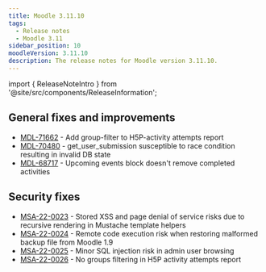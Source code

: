```yaml
---
title: Moodle 3.11.10
tags:
  - Release notes
  - Moodle 3.11
sidebar_position: 10
moodleVersion: 3.11.10
description: The release notes for Moodle version 3.11.10.
---
```


import { ReleaseNoteIntro } from '@site/src/components/ReleaseInformation';

<ReleaseNoteIntro releaseName={frontMatter.moodleVersion} />

## General fixes and improvements
<!-- cspell:disable -->
- [MDL-71662](https://tracker.moodle.org/browse/MDL-71662) - Add group-filter to H5P-activity attempts report
- [MDL-70480](https://tracker.moodle.org/browse/MDL-70480) - get_user_submission susceptible to race condition resulting in invalid DB state
- [MDL-68717](https://tracker.moodle.org/browse/MDL-68717) - Upcoming events block doesn't remove completed activities
<!-- cspell:enable -->

## Security fixes
<!-- cspell:disable -->
- [MSA-22-0023](https://moodle.org/mod/forum/discuss.php?d=438392) - Stored XSS and page denial of service risks due to recursive rendering in Mustache template helpers
- [MSA-22-0024](https://moodle.org/mod/forum/discuss.php?d=438393) - Remote code execution risk when restoring malformed backup file from Moodle 1.9
- [MSA-22-0025](https://moodle.org/mod/forum/discuss.php?d=438394) - Minor SQL injection risk in admin user browsing
- [MSA-22-0026](https://moodle.org/mod/forum/discuss.php?d=438395) - No groups filtering in H5P activity attempts report
<!-- cspell:disable -->
